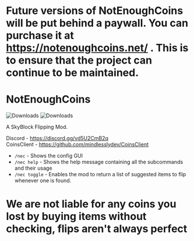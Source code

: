 # Future versions of NotEnoughCoins will be put behind a paywall. You can purchase it at https://notenoughcoins.net/ . This is to ensure that the project can continue to be maintained.

# NotEnoughCoins

<img alt="Downloads" src="https://img.shields.io/github/downloads/mindlesslydev/notenoughcoins/total.svg" />
<img alt="Downloads" src="https://img.shields.io/endpoint.svg?url=https%3A%2F%2Fshieldsio-patreon.vercel.app%2Fapi%3Fusername%3Drobothanzo%26type%3Dpatrons" />

A SkyBlock Flipping Mod.

Discord - https://discord.gg/vd5U2CmB2q
<br>
CoinsClient - https://github.com/mindlesslydev/CoinsClient


- `/nec` - Shows the config GUI
- `/nec help` - Shows the help message containing all the subcommands and their usage
- `/nec toggle` - Enables the mod to return a list of suggested items to flip whenever one is found.


# We are not liable for any coins you lost by buying items without checking, flips aren't always perfect
